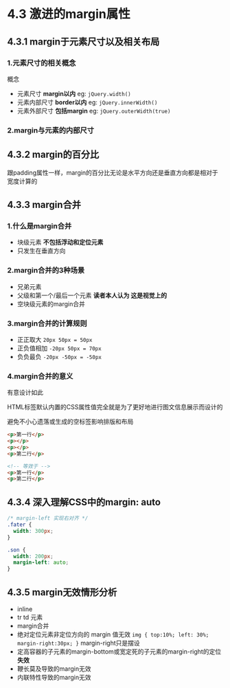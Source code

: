 # 4.3 激进的margin属性

## 4.3.1 margin于元素尺寸以及相关布局

### 1.元素尺寸的相关概念

概念
- 元素尺寸 **margin以内** eg: ```jQuery.width()```
- 元素内部尺寸 **border以内** eg: ```jQuery.innerWidth()```
- 元素外部尺寸 **包括margin** eg: ```jQuery.outerWidth(true)```

### 2.margin与元素的内部尺寸

## 4.3.2 margin的百分比

跟padding属性一样，margin的百分比无论是水平方向还是垂直方向都是相对于宽度计算的

## 4.3.3 margin合并

### 1.什么是margin合并

- 块级元素 **不包括浮动和定位元素**
- 只发生在垂直方向

### 2.margin合并的3种场景

- 兄弟元素
- 父级和第一个/最后一个元素 **读者本人认为 这是视觉上的**
- 空块级元素的margin合并

### 3.margin合并的计算规则

- 正正取大 ```20px 50px = 50px```
- 正负值相加 ```-20px 50px = 70px```
- 负负最负 ```-20px -50px = -50px```

### 4.margin合并的意义

有意设计如此

HTML标签默认内置的CSS属性值完全就是为了更好地进行图文信息展示而设计的

避免不小心遗落或生成的空标签影响排版和布局

```html
<p>第一行</p>
<p></p>
<p></p>
<p>第二行</p>

<!-- 等效于 -->
<p>第一行</p>
<p>第二行</p>
```

## 4.3.4 深入理解CSS中的margin: auto

```css
/* margin-left 实现右对齐 */
.fater {
  width: 300px;
}

.son {
  width: 200px;
  margin-left: auto;
}
```

## 4.3.5 margin无效情形分析

- inline
- tr td 元素
- margin合并
- 绝对定位元素非定位方向的 margin 值无效 ```img { top:10%; left: 30%; margin-right:30px; }``` margin-right只是摆设
- 定高容器的子元素的margin-bottom或宽定死的子元素的margin-right的定位**失效**
- 鞭长莫及导致的margin无效
- 内联特性导致的margin无效
